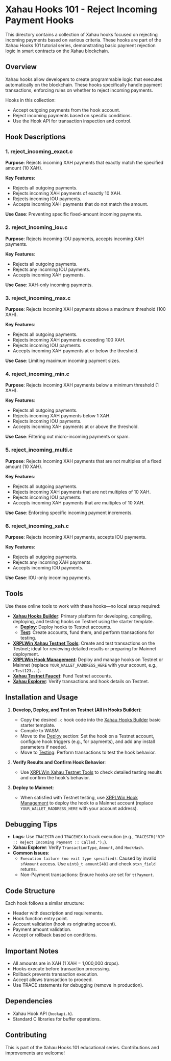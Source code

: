 # Xahau Hooks 101 - Reject Incoming Payment Hooks

This directory contains a collection of Xahau hooks focused on rejecting incoming payments based on various criteria. These hooks are part of the Xahau Hooks 101 tutorial series, demonstrating basic payment rejection logic in smart contracts on the Xahau blockchain.

## Overview

Xahau hooks allow developers to create programmable logic that executes automatically on the blockchain. These hooks specifically handle payment transactions, enforcing rules on whether to reject incoming payments.

Hooks in this collection:
- Accept outgoing payments from the hook account.
- Reject incoming payments based on specific conditions.
- Use the Hook API for transaction inspection and control.

## Hook Descriptions

### 1. reject_incoming_exact.c
**Purpose**: Rejects incoming XAH payments that exactly match the specified amount (10 XAH).

**Key Features**:
- Rejects all outgoing payments.
- Rejects incoming XAH payments of exactly 10 XAH.
- Rejects incoming IOU payments.
- Accepts incoming XAH payments that do not match the amount.

**Use Case**: Preventing specific fixed-amount incoming payments.

### 2. reject_incoming_iou.c
**Purpose**: Rejects incoming IOU payments, accepts incoming XAH payments.

**Key Features**:
- Rejects all outgoing payments.
- Rejects any incoming IOU payments.
- Accepts incoming XAH payments.

**Use Case**: XAH-only incoming payments.

### 3. reject_incoming_max.c
**Purpose**: Rejects incoming XAH payments above a maximum threshold (100 XAH).

**Key Features**:
- Rejects all outgoing payments.
- Rejects incoming XAH payments exceeding 100 XAH.
- Rejects incoming IOU payments.
- Accepts incoming XAH payments at or below the threshold.

**Use Case**: Limiting maximum incoming payment sizes.

### 4. reject_incoming_min.c
**Purpose**: Rejects incoming XAH payments below a minimum threshold (1 XAH).

**Key Features**:
- Rejects all outgoing payments.
- Rejects incoming XAH payments below 1 XAH.
- Rejects incoming IOU payments.
- Accepts incoming XAH payments at or above the threshold.

**Use Case**: Filtering out micro-incoming payments or spam.

### 5. reject_incoming_multi.c
**Purpose**: Rejects incoming XAH payments that are not multiples of a fixed amount (10 XAH).

**Key Features**:
- Rejects all outgoing payments.
- Rejects incoming XAH payments that are not multiples of 10 XAH.
- Rejects incoming IOU payments.
- Accepts incoming XAH payments that are multiples of 10 XAH.

**Use Case**: Enforcing specific incoming payment increments.

### 6. reject_incoming_xah.c
**Purpose**: Rejects incoming XAH payments, accepts IOU payments.

**Key Features**:
- Rejects all outgoing payments.
- Rejects any incoming XAH payments.
- Accepts incoming IOU payments.

**Use Case**: IOU-only incoming payments.

## Tools
Use these online tools to work with these hooks—no local setup required:
- **[Xahau Hooks Builder](https://hooks-builder.xrpl.org/develop)**: Primary platform for developing, compiling, deploying, and testing hooks on Testnet using the starter template.
  - **[Deploy](https://hooks-builder.xrpl.org/deploy)**: Deploy hooks to Testnet accounts.
  - **[Test](https://hooks-builder.xrpl.org/test)**: Create accounts, fund them, and perform transactions for testing.
- **[XRPLWin Xahau Testnet Tools](https://xahau-testnet.xrplwin.com/tools)**: Create and test transactions on the Testnet; ideal for reviewing detailed results or preparing for Mainnet deployment.
- **[XRPLWin Hook Management](https://xahau-testnet.xrplwin.com/account/YOUR_WALLET_RADDRESS_HERE/manage/hooks)**: Deploy and manage hooks on Testnet or Mainnet (replace `YOUR_WALLET_RADDRESS_HERE` with your account, e.g., `rTest123...`).
- **[Xahau Testnet Faucet](https://xahau-test.net/faucet)**: Fund Testnet accounts.
- **[Xahau Explorer](https://test.xahauexplorer.com/en)**: Verify transactions and hook details on Testnet.

## Installation and Usage

1. **Develop, Deploy, and Test on Testnet (All in Hooks Builder)**:
   - Copy the desired `.c` hook code into the [Xahau Hooks Builder](https://hooks-builder.xrpl.org/develop) basic starter template.
   - Compile to WASM.
   - Move to the [Deploy](https://hooks-builder.xrpl.org/deploy) section: Set the hook on a Testnet account, configure hook triggers (e.g., for payments), and add any install parameters if needed.
   - Move to [Testing](https://hooks-builder.xrpl.org/test): Perform transactions to test the hook behavior.

2. **Verify Results and Confirm Hook Behavior**:
   - Use [XRPLWin Xahau Testnet Tools](https://xahau-testnet.xrplwin.com/tools) to check detailed testing results and confirm the hook's behavior.

3. **Deploy to Mainnet**:
   - When satisfied with Testnet testing, use [XRPLWin Hook Management](https://xahau-testnet.xrplwin.com/account/YOUR_WALLET_RADDRESS_HERE/manage/hooks) to deploy the hook to a Mainnet account (replace `YOUR_WALLET_RADDRESS_HERE` with your account address).

## Debugging Tips
- **Logs**: Use `TRACESTR` and `TRACEHEX` to track execution (e.g., `TRACESTR("RIP :: Reject Incoming Payment :: Called.");`).
- **Xahau Explorer**: Verify `TransactionType`, `Amount`, and `HookHash`.
- **Common Issues**:
  - `Execution failure (no exit type specified)`: Caused by invalid `sfAmount` access. Use `uint8_t amount[48]` and check `otxn_field` returns.
  - Non-Payment transactions: Ensure hooks are set for `ttPayment`.

## Code Structure

Each hook follows a similar structure:
- Header with description and requirements.
- Hook function entry point.
- Account validation (hook vs originating account).
- Payment amount validation.
- Accept or rollback based on conditions.

## Important Notes

- All amounts are in XAH (1 XAH = 1,000,000 drops).
- Hooks execute before transaction processing.
- Rollback prevents transaction execution.
- Accept allows transaction to proceed.
- Use TRACE statements for debugging (remove in production).

## Dependencies

- Xahau Hook API (`hookapi.h`).
- Standard C libraries for buffer operations.

## Contributing

This is part of the Xahau Hooks 101 educational series. Contributions and improvements are welcome!